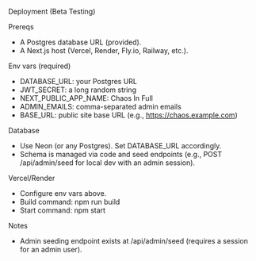 Deployment (Beta Testing)

Prereqs
- A Postgres database URL (provided).
- A Next.js host (Vercel, Render, Fly.io, Railway, etc.).

Env vars (required)
- DATABASE_URL: your Postgres URL
- JWT_SECRET: a long random string
- NEXT_PUBLIC_APP_NAME: Chaos In Full
- ADMIN_EMAILS: comma-separated admin emails
- BASE_URL: public site base URL (e.g., https://chaos.example.com)

Database
- Use Neon (or any Postgres). Set DATABASE_URL accordingly.
- Schema is managed via code and seed endpoints (e.g., POST /api/admin/seed for local dev with an admin session).

Vercel/Render
- Configure env vars above.
- Build command: npm run build
- Start command: npm start

Notes
- Admin seeding endpoint exists at /api/admin/seed (requires a session for an admin user).
